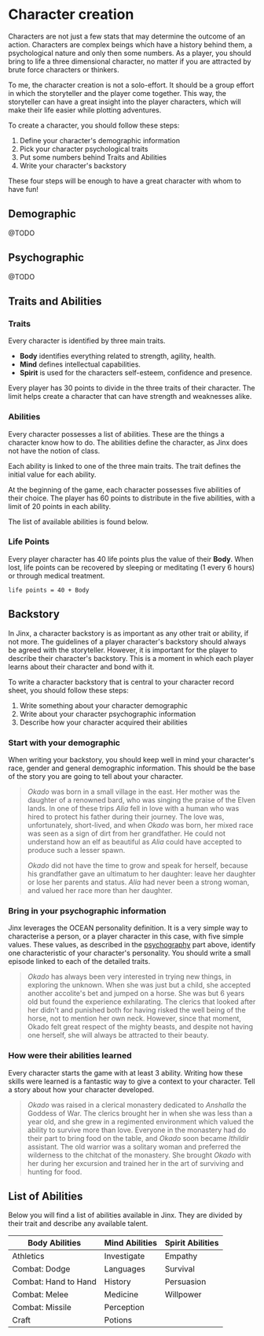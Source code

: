 # Character creation

Characters are not just a few stats that may determine the outcome of an action. Characters are complex beings which have a history behind them, a psychological nature and only then some numbers. As a player, you should bring to life a three dimensional character, no matter if you are attracted by brute force characters or thinkers.

To me, the character creation is not a solo-effort. It should be a group effort in which the storyteller and the player come together. This way, the storyteller can have a great insight into the player characters, which will make their life easier while plotting adventures.

To create a character, you should follow these steps:

1. Define your character's demographic information
2. Pick your character psychological traits
3. Put some numbers behind Traits and Abilities
4. Write your character's backstory

These four steps will be enough to have a great character with whom to have fun!

## Demographic

@TODO

## Psychographic

@TODO

## Traits and Abilities

### Traits

Every character is identified by three main traits.

- **Body** identifies everything related to strength, agility, health.
- **Mind** defines intellectual capabilities.
- **Spirit** is used for the characters self-esteem, confidence and presence.

Every player has 30 points to divide in the three traits of their character. The limit helps create a character that can have strength and weaknesses alike.

### Abilities

Every character possesses a list of abilities. These are the things a character know how to do. The abilities define the character, as Jinx does not have the notion of class.

Each ability is linked to one of the three main traits. The trait defines the initial value for each ability.

At the beginning of the game, each character possesses five abilities of their choice. The player has 60 points to distribute in the five abilities, with a limit of 20 points in each ability.

The list of available abilities is found below.

### Life Points
Every player character has 40 life points plus the value of their **Body**. When lost, life points can be recovered by sleeping or meditating (1 every 6 hours) or through medical treatment.

`life points = 40 + Body`

## Backstory

In Jinx, a character backstory is as important as any other trait or ability, if not more. The guidelines of a player character's backstory should always be agreed with the storyteller. However, it is important for the player to describe their character's backstory. This is a moment in which each player learns about their character and bond with it.

To write a character backstory that is central to your character record sheet, you should follow these steps:

1. Write something about your character demographic
2. Write about your character psychographic information
3. Describe how your character acquired their abilities

### Start with your demographic

When writing your backstory, you should keep well in mind your character's race, gender and general demographic information. This should be the base of the story you are going to tell about your character.

> *Okado* was born in a small village in the east. Her mother was the daughter of a renowned bard, who was singing the praise of the Elven lands. In one of these trips *Alia* fell in love with a human who was hired to protect his father during their journey. The love was, unfortunately, short-lived, and when *Okado* was born, her mixed race was seen as a sign of dirt from her grandfather. He could not understand how an elf as beautiful as *Alia* could have accepted to produce such a lesser spawn.
>
>*Okado* did not have the time to grow and speak for herself, because his grandfather gave an ultimatum to her daughter: leave her daughter or lose her parents and status. *Alia* had never been a strong woman, and valued her race more than her daughter.

### Bring in your psychographic information

Jinx leverages the OCEAN personality definition. It is a very simple way to characterise a person, or a player character in this case, with five simple values. These values, as described in the [psychography](#psychography) part above, identify one characteristic of your character's personality. You should write a small episode linked to each of the detailed traits.

> *Okado* has always been very interested in trying new things, in exploring the unknown. When she was just but a child, she accepted another accolite's bet and jumped on a horse. She was but 6 years old but found the experience exhilarating. The clerics that looked after her didn't and punished both for having risked the well being of the horse, not to mention her own neck. However, since that moment, Okado felt great respect of the mighty beasts, and despite not having one herself, she will always be attracted to their beauty.

### How were their abilities learned

Every character starts the game with at least 3 ability. Writing how these skills were learned is a fantastic way to give a context to your character. Tell a story about how your character developed.

> *Okado* was raised in a clerical monastery dedicated to *Anshalla* the Goddess of War. The clerics brought her in when she was less than a year old, and she grew in a regimented environment which valued the ability to survive more than love. Everyone in the monastery had do their part to bring food on the table, and *Okado* soon became *Ithildir* assistant. The old warrior was a solitary woman and preferred the wilderness to the chitchat of the monastery. She brought *Okado* with her during her excursion and trained her in the art of surviving and hunting for food.

## List of Abilities

Below you will find a list of abilities available in Jinx. They are divided by their trait and describe any available talent.

Body Abilities|Mind Abilities|Spirit Abilities
---|---|---
Athletics|Investigate|Empathy
Combat: Dodge|Languages|Survival
Combat: Hand to Hand|History|Persuasion
Combat: Melee|Medicine|Willpower
Combat: Missile|Perception|
Craft|Potions|
